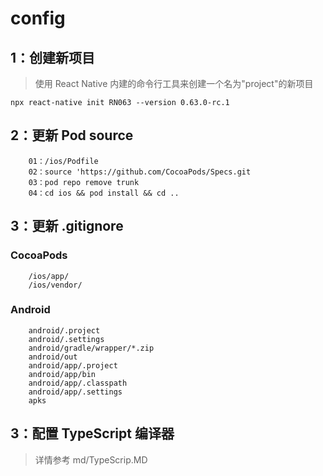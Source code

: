 # config

## 1：创建新项目

> 使用 React Native 内建的命令行工具来创建一个名为"project"的新项目

```npx react-native init RN063 --version 0.63.0-rc.1```

## 2：更新 Pod source

```
    01：/ios/Podfile
    02：source 'https://github.com/CocoaPods/Specs.git
    03：pod repo remove trunk
    04：cd ios && pod install && cd ..
```

## 3：更新 .gitignore

### CocoaPods

```
    /ios/app/
    /ios/vendor/
```

### Android

```
    android/.project
    android/.settings
    android/gradle/wrapper/*.zip
    android/out
    android/app/.project
    android/app/bin
    android/app/.classpath
    android/app/.settings
    apks
```

## 3：配置 TypeScript 编译器 

>详情参考  md/TypeScrip.MD
